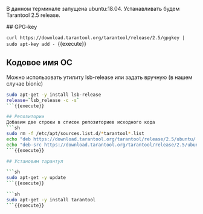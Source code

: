 В данном терминале запущена ubuntu:18.04.
Устанавливать будем Tarantool 2.5 release.

## GPG-key

`curl https://download.tarantool.org/tarantool/release/2.5/gpgkey | sudo apt-key add -
`{{execute}}

## Кодовое имя ОС

Можно использовать утилиту lsb-release или задать вручную (в нашем случае bionic)
```sh
sudo apt-get -y install lsb-release
release=`lsb_release -c -s`
```{{execute}}

## Репозитории
Добавим две строки в список репозиториев исходного кода
```sh
sudo rm -f /etc/apt/sources.list.d/*tarantool*.list
echo "deb https://download.tarantool.org/tarantool/release/2.5/ubuntu/ ${release} main" | sudo tee /etc/apt/sources.list.d/tarantool_2_5.list
echo "deb-src https://download.tarantool.org/tarantool/release/2.5/ubuntu/ ${release} main" | sudo tee -a /etc/apt/sources.list.d/tarantool_2_5.list
```{{execute}}

## Установим тарантул

```sh
sudo apt-get -y update
```{{execute}}

```sh
sudo apt-get -y install tarantool
```{{execute}}

